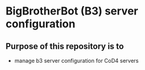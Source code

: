 BigBrotherBot (B3) server configuration
==========================================

## Purpose of this repository is to

  - manage b3 server configuration for CoD4 servers
